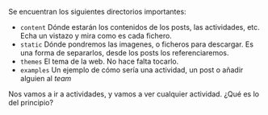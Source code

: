Se encuentran los siguientes directorios importantes:

* `content` Dónde estarán los contenidos de los posts, las actividades, etc. Echa un vistazo y mira como es cada fichero.
* `static` Dónde pondremos las imagenes, o ficheros para descargar. Es una forma de separarlos, desde los posts los referenciaremos.
* `themes` El tema de la web. No hace falta tocarlo.
* `examples` Un ejemplo de cómo sería una actividad, un post o añadir alguien al *team*

Nos vamos a ir a actividades, y vamos a ver cualquier actividad. ¿Qué es lo del principio?
